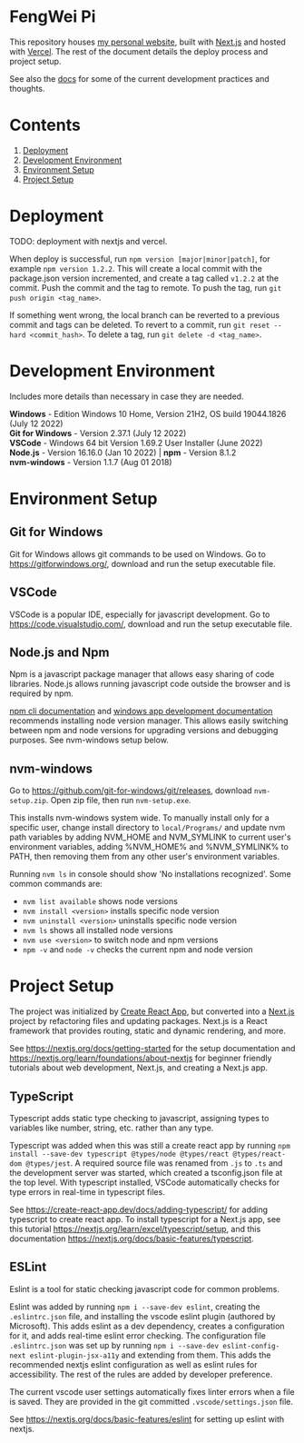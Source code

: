 # FengWei Pi

This repository houses [my personal website](https://fengwei-pi.github.io/), built with [Next.js](https://nextjs.org/) and hosted with [Vercel](https://vercel.com). The rest of the document details the deploy process and project setup.

See also the [docs](./docs.md) for some of the current development practices and thoughts.

# Contents
1. [Deployment](#deployment)
2. [Development Environment](#development-environment)
3. [Environment Setup](#environment-setup)
5. [Project Setup](#project-setup)

# Deployment

TODO: deployment with nextjs and vercel.

When deploy is successful, run `npm version [major|minor|patch]`, for example `npm version 1.2.2`. This will create a local commit with the package.json version incremented, and create a tag called `v1.2.2` at the commit. Push the commit and the tag to remote. To push the tag, run `git push origin <tag_name>`.

If something went wrong, the local branch can be reverted to a previous commit and tags can be deleted. To revert to a commit, run `git reset --hard <commit_hash>`. To delete a tag, run `git delete -d <tag_name>`.

# Development Environment

Includes more details than necessary in case they are needed.

**Windows** - Edition	Windows 10 Home, Version 21H2, OS build 19044.1826 (July 12 2022)  
**Git for Windows** - Version 2.37.1 (July 12 2022)  
**VSCode** - Windows 64 bit Version 1.69.2 User Installer (June 2022)  
**Node.js** - Version 16.16.0 (Jan 10 2022) | **npm** - Version 8.1.2  
**nvm-windows** - Version 1.1.7 (Aug 01 2018)

# Environment Setup

## Git for Windows
Git for Windows allows git commands to be used on Windows. Go to https://gitforwindows.org/, download and run the setup executable file.

## VSCode
VSCode is a popular IDE, especially for javascript development. Go to https://code.visualstudio.com/, download and run the setup executable file.

##  Node.js and Npm
Npm is a javascript package manager that allows easy sharing of code libraries. Node.js allows running javascript code outside the browser and is required by npm.

[npm cli documentation](https://docs.npmjs.com/downloading-and-installing-node-js-and-npm#windows-node-version-managers) and [windows app development documentation](https://docs.microsoft.com/en-us/windows/dev-environment/javascript/nodejs-on-windows#install-nvm-windows-nodejs-and-npm) recommends installing node version manager. This allows easily switching between npm and node versions for upgrading versions and debugging purposes. See nvm-windows setup below.

##  nvm-windows
Go to https://github.com/git-for-windows/git/releases, download `nvm-setup.zip`. Open zip file, then run `nvm-setup.exe`.  

This installs nvm-windows system wide. To manually install only for a specific user, change install directory to `local/Programs/` and update nvm path variables by adding NVM_HOME and NVM_SYMLINK to current user's environment variables, adding %NVM_HOME% and %NVM_SYMLINK% to PATH, then removing them from any other user's environment variables.

Running `nvm ls` in console should show 'No installations recognized'. Some common commands are:
- `nvm list available` shows node versions
- `nvm install <version>` installs specific node version
- `nvm uninstall <version>` uninstalls specific node version
- `nvm ls` shows all installed node versions
- `nvm use <version>` to switch node and npm versions
- `npm -v` and `node -v` checks the current npm and node version

# Project Setup

The project was initialized by [Create React App](https://create-react-app.dev/), but converted into a [Next.js](https://nextjs.org) project by refactoring files and updating packages. Next.js is a React framework that provides routing, static and dynamic rendering, and more.

See https://nextjs.org/docs/getting-started for the setup documentation and https://nextjs.org/learn/foundations/about-nextjs for beginner friendly tutorials about web development, Next.js, and creating a Next.js app.

## TypeScript

Typescript adds static type checking to javascript, assigning types to variables like number, string, etc. rather than any type.

Typescript was added when this was still a create react app by running `npm install --save-dev typescript @types/node @types/react @types/react-dom @types/jest`. A required source file was renamed from `.js` to `.ts` and the development server was started, which created a tsconfig.json file at the top level. With typescript installed, VSCode automatically checks for type errors in real-time in typescript files.

See https://create-react-app.dev/docs/adding-typescript/ for adding typescript to create react app. To install typescript for a Next.js app, see this tutorial https://nextjs.org/learn/excel/typescript/setup, and this documentation https://nextjs.org/docs/basic-features/typescript.

## ESLint

Eslint is a tool for static checking javascript code for common problems.

Eslint was added by running `npm i --save-dev eslint`, creating the `.eslintrc.json` file, and installing the vscode eslint plugin (authored by Microsoft). This adds eslint as a dev dependency, creates a configuration for it, and adds real-time eslint error checking. The configuration file `.eslintrc.json` was set up by running `npm i --save-dev eslint-config-next eslint-plugin-jsx-a11y` and extending from them. This adds the recommended nextjs eslint configuration as well as eslint rules for accessibility. The rest of the rules are added by developer preference.

The current vscode user settings automatically fixes linter errors when a file is saved. They are provided in the git committed `.vscode/settings.json` file.

See https://nextjs.org/docs/basic-features/eslint for setting up eslint with nextjs.
